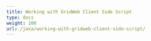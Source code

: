 ```yaml
---
title: Working with GridWeb Client Side Script
type: docs
weight: 100
url: /java/working-with-gridweb-client-side-script/
---
```



